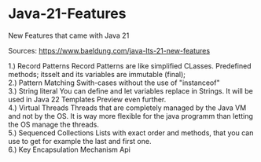 # Java-21-Features
New Features that came with Java 21

Sources:
https://www.baeldung.com/java-lts-21-new-features

1.) Record Patterns
Record Patterns are like simplified CLasses. Predefined methods; itsselt and its variables are immutable (final);
</br>
2.) Pattern Matching
Swith-cases without the use of "instanceof"
</br>
3.) String literal
You can define and let variables replace in Strings. It will be used in Java 22 Templates Preview even further.
</br>
4.) Virtual Threads
Threads that are completely managed by the Java VM and not by the OS. It is way more flexible for the java programm than letting the OS manage the threads.
</br>
5.) Sequenced Collections
Lists with exact order and methods, that you can use to get for example the last and first one.
</br>
6.) Key Encapsulation Mechanism Api
